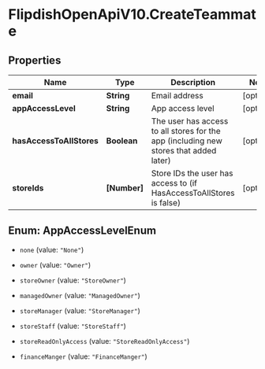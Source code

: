 # FlipdishOpenApiV10.CreateTeammate

## Properties
Name | Type | Description | Notes
------------ | ------------- | ------------- | -------------
**email** | **String** | Email address | [optional] 
**appAccessLevel** | **String** | App access level | [optional] 
**hasAccessToAllStores** | **Boolean** | The user has access to all stores for the app (including new stores that added later) | [optional] 
**storeIds** | **[Number]** | Store IDs the user has access to (if HasAccessToAllStores is false) | [optional] 


<a name="AppAccessLevelEnum"></a>
## Enum: AppAccessLevelEnum


* `none` (value: `"None"`)

* `owner` (value: `"Owner"`)

* `storeOwner` (value: `"StoreOwner"`)

* `managedOwner` (value: `"ManagedOwner"`)

* `storeManager` (value: `"StoreManager"`)

* `storeStaff` (value: `"StoreStaff"`)

* `storeReadOnlyAccess` (value: `"StoreReadOnlyAccess"`)

* `financeManger` (value: `"FinanceManger"`)




